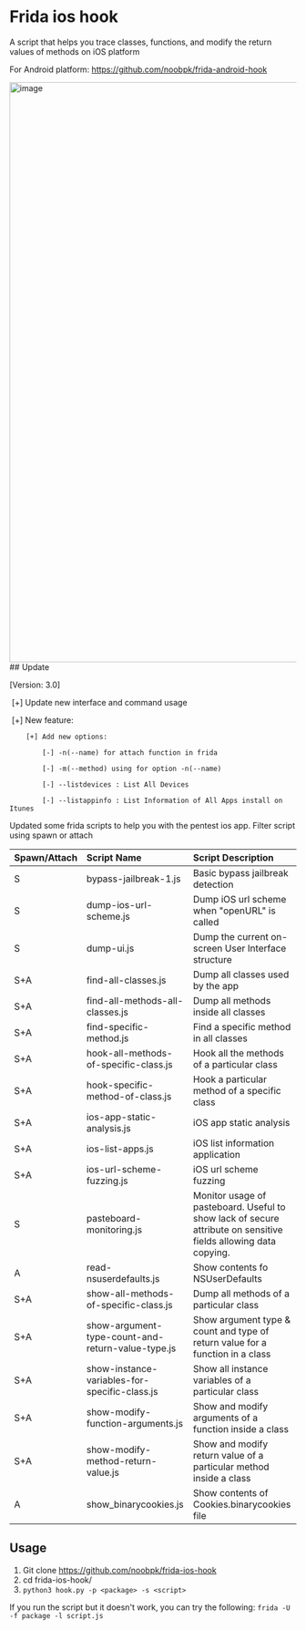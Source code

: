 # Frida ios hook
A script that helps you trace classes, functions, and modify the return values of methods on iOS platform

For Android platform: https://github.com/noobpk/frida-android-hook

<img width="1018" alt="image" src="https://user-images.githubusercontent.com/31820707/89362090-2983ef80-d6f7-11ea-9f53-e28e3120be5e.png">
## Update

[Version: 3.0]

​	[+] Update new interface and command usage

​	[+] New feature:

        [+] Add new options: 
        
            [-] -n(--name) for attach function in frida
            
            [-] -m(--method) using for option -n(--name)
            
            [-] --listdevices : List All Devices
            
            [-] --listappinfo : List Information of All Apps install on Itunes

Updated some frida scripts to help you with the pentest ios app. Filter script using spawn or attach 

|Spawn/Attach|Script Name| Script Description|
|:---|:---|:---|
|S|bypass-jailbreak-1.js|Basic bypass jailbreak detection|
|S|dump-ios-url-scheme.js|Dump iOS url scheme when "openURL" is called|
|S|dump-ui.js|Dump the current on-screen User Interface structure|
|S+A|find-all-classes.js|Dump all classes used by the app|
|S+A|find-all-methods-all-classes.js|Dump all methods inside all classes|
|S+A|find-specific-method.js|Find a specific method in all classes|
|S+A|hook-all-methods-of-specific-class.js|Hook all the methods of a particular class|
|S+A|hook-specific-method-of-class.js|Hook a particular method of a specific class|
|S+A|ios-app-static-analysis.js|iOS app static analysis|
|S+A|ios-list-apps.js|iOS list information application|
|S+A|ios-url-scheme-fuzzing.js|iOS url scheme fuzzing|
|S|pasteboard-monitoring.js|Monitor usage of pasteboard. Useful to show lack of secure attribute on sensitive fields allowing data copying.|
|A|read-nsuserdefaults.js|Show contents fo NSUserDefaults|
|S+A|show-all-methods-of-specific-class.js|Dump all methods of a particular class|
|S+A|show-argument-type-count-and-return-value-type.js|Show argument type & count and type of return value for a function in a class|
|S+A|show-instance-variables-for-specific-class.js|Show all instance variables of a particular class|
|S+A|show-modify-function-arguments.js|Show and modify arguments of a function inside a class|
|S+A|show-modify-method-return-value.js|Show and modify return value of a particular method inside a class|
|A|show_binarycookies.js|Show contents of Cookies.binarycookies file|

## Usage
1. Git clone https://github.com/noobpk/frida-ios-hook
1. cd frida-ios-hook/
1. ```python3 hook.py -p <package> -s <script>```

If you run the script but it doesn't work, you can try the following:
```frida -U -f package -l script.js```
